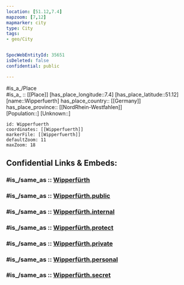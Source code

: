 ```yaml
---
location: [51.12,7.4] 
mapzoom: [7,12] 
mapmarker: city 
type: City
tags:
- geo/City


SpocWebEntityId: 35651
isDeleted: false
confidential: public

---
```

#is_a_/Place  
#is_a_ :: [[Place]] 
[has_place_longitude::7.4] 
[has_place_latitude::51.12] 
[name::Wipperfuerth] 
has_place_country:: [[Germany]]  
has_place_province:: [[NordRhein-Westfahlen]]  
[Population::] 
[Unknown::] 


```leaflet
id: Wipperfuerth
coordinates: [[Wipperfuerth]] 
markerFile: [[Wipperfuerth]] 
defaultZoom: 11 
maxZoom: 18
```


## Confidential Links & Embeds: 

### #is_/same_as :: [Wipperfürth](/_Standards/Earth/Continent/Europe/Europe~Central/Germany/Germany~West/Nordrhein-Westfalen/counties~NW/Oberbergischer_Kreis/cities~Oberbergischer_Kreis/Wipperfürth.md) 

### #is_/same_as :: [Wipperfürth.public](/_public/Earth/Continent/Europe/Europe~Central/Germany/Germany~West/Nordrhein-Westfalen/counties~NW/Oberbergischer_Kreis/cities~Oberbergischer_Kreis/Wipperfürth.public.md) 

### #is_/same_as :: [Wipperfürth.internal](/_internal/Earth/Continent/Europe/Europe~Central/Germany/Germany~West/Nordrhein-Westfalen/counties~NW/Oberbergischer_Kreis/cities~Oberbergischer_Kreis/Wipperfürth.internal.md) 

### #is_/same_as :: [Wipperfürth.protect](/_protect/Earth/Continent/Europe/Europe~Central/Germany/Germany~West/Nordrhein-Westfalen/counties~NW/Oberbergischer_Kreis/cities~Oberbergischer_Kreis/Wipperfürth.protect.md) 

### #is_/same_as :: [Wipperfürth.private](/_private/Earth/Continent/Europe/Europe~Central/Germany/Germany~West/Nordrhein-Westfalen/counties~NW/Oberbergischer_Kreis/cities~Oberbergischer_Kreis/Wipperfürth.private.md) 

### #is_/same_as :: [Wipperfürth.personal](/_personal/Earth/Continent/Europe/Europe~Central/Germany/Germany~West/Nordrhein-Westfalen/counties~NW/Oberbergischer_Kreis/cities~Oberbergischer_Kreis/Wipperfürth.personal.md) 

### #is_/same_as :: [Wipperfürth.secret](/_secret/Earth/Continent/Europe/Europe~Central/Germany/Germany~West/Nordrhein-Westfalen/counties~NW/Oberbergischer_Kreis/cities~Oberbergischer_Kreis/Wipperfürth.secret.md)

